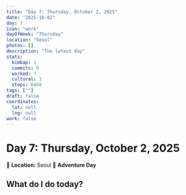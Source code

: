 ```yaml
---
title: "Day 7: Thursday, October 2, 2025"
date: "2025-10-02"
day: 7
icon: "work"
dayOfWeek: "Thursday"
location: "Seoul"
photos: []
description: "The latest day"
stats:
  kimbap: 1
  commits: 0
  worked: 7
  cultural: 3
  steps: 6468
tags: [""]
draft: false
coordinates:
  lat: null
  lng: null
work: false
---
```

# Day 7: Thursday, October 2, 2025

📍 **Location:** Seoul
🎒 **Adventure Day**

## What do I do today?


